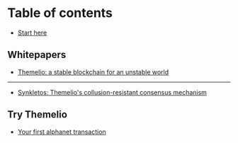 # Table of contents

* [Start here](README.md)

## Whitepapers

* [Themelio: a stable blockchain for an unstable world](whitepapers/themelio-a-stable-blockchain-for-an-unstable-world.md)

---

* [Synkletos: Themelio's collusion-resistant consensus mechanism](synkletos-themelios-collusion-resistant-consensus-mechanism.md)

## Try Themelio

* [Your first alphanet transaction](try-themelio/getting-started-with-the-alphanet.md)

